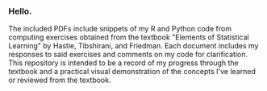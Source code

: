 ### Hello.

The included PDFs include snippets of my R and Python code from computing exercises obtained from the textbook "Elements of Statistical Learning" by Hastie, Tibshirani, and Friedman. 
Each document includes my responses to said exercises and comments on my code for clarification.
This repository is intended to be a record of my progress through the textbook and a practical visual demonstration of the concepts I've learned or reviewed from the textbook.
